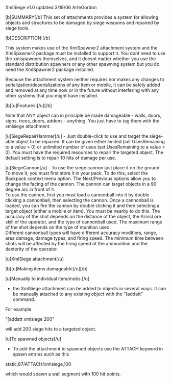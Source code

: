 XmlSiege v1.0
updated 3/18/06
ArteGordon

[b]SUMMARY[/b]
This set of attachments provides a system for allowing objects and structures to be damaged by siege weapons and repaired by siege tools.  

[b]DESCRIPTION:[/b]

This system makes use of the XmlSpawner2 attachment system and the XmlSpawner2 package must be installed to support it.  You dont need to use the xmlspawners themselves, and it doesnt matter whether you use the standard distribution spawners or any other spawning system but you do need the XmlSpawner2 package installed.

Because the attachment system neither requires nor makes any changes to serialization/deserializations of any item or mobile, it can be safely added and removed at any time now or in the future without interfering with any other systems that you might have installed.


[b][u]Features:[/u][/b]

Note that ANY object can in principle be made damageable - walls, doors, signs, trees, doors, addons - anything.  You just have to tag them with the xmlsiege attachment. 

[u]SiegeRepairHammer[/u] -  Just double-click to use and target the siege-able object to be repaired.  It can be given either limited (set UsesRemaining to a value > 0) or unlimited number of uses (set UsesRemaining to a value < 0).
You must have the required resources to repair the targeted object.  The default setting is to repair 10 hits of damage per use.

[u]SiegeCannon[/u] - To use the siege cannon just place it on the ground.
To move it, you must first store it in your pack.  To do this, select the Backpack context menu option.
The Next/Previous options allow you to change the facing of the cannon.  The cannon can target objects in a 90 degree arc in front of it.  
To use the cannon, first you must load a cannonball into it by double clicking a cannonball, then selecting the cannon.
Once a cannonball is loaded, you can fire the cannon by double clicking it and then selecting a target object (either a mobile or item).  You must be nearby to do this.
The accuracy of the shot depends on the distance of the object, the ArmsLore skill of the operator, and the type of cannonball used.
The maximum range of the shot depends on the type of munition used.  
Different cannonball types will have different accuracy modifiers, range, area damage, damage types, and firing speed.
The minimum time between shots will be affected by the firing speed of the ammunition and the dexterity of the operator.

[u]XmlSiege attachment[/u]


[b][u]Making items damageable[/u][/b]

[u]Manually to individual item/mobs 
[/u]

- the XmlSiege attachment can be added to objects in several ways.  It can be manually attached to any existing object with the "[addatt" command.

For example

"[addatt xmlsiege 200"

will add 200 siege hits to a targeted object.


[u]To spawned objects[/u]

- To add the attachment to spawned objects use the ATTACH keyword in spawn entries such as this

static,87/ATTACH/xmlsiege,100

which would spawn a wall segment with 100 hit points.  
